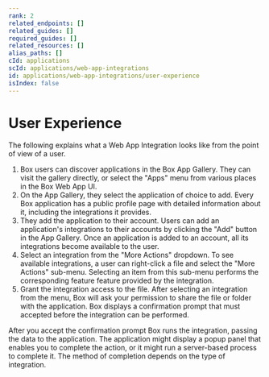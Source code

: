 ```yaml
---
rank: 2
related_endpoints: []
related_guides: []
required_guides: []
related_resources: []
alias_paths: []
cId: applications
scId: applications/web-app-integrations
id: applications/web-app-integrations/user-experience
isIndex: false
---
```

# User Experience

The following explains what a Web App Integration looks like from the point of view of a user.

1. Box users can discover applications in the Box App Gallery. They can visit the gallery directly, or select the "Apps" menu from various places in the Box Web App UI.
2. On the App Gallery, they select the application of choice to add. Every Box application has a public profile page with detailed information about it, including the integrations it provides.
3. They add the application to their account. Users can add an application's integrations to their accounts by clicking the "Add" button in the App Gallery. Once an application is added to an account, all its integrations become available to the user.
4. Select an integration from the "More Actions" dropdown. To see available integrations, a user can right-click a file and select the "More Actions" sub-menu. Selecting an item from this sub-menu performs the corresponding feature feature provided by the integration.
5. Grant the integration access to the file. After selecting an integration from the menu, Box will ask your permission to share the file or folder with the application. Box displays a confirmation prompt that must accepted before the integration can be performed.

After you accept the confirmation prompt Box runs the integration, passing the data to the application. The application might display a popup panel that enables you to complete the action, or it might run a server-based process to complete it. The method of completion depends on the type of integration.
